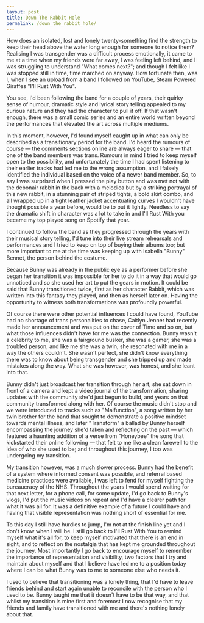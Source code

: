 ```yaml
---
layout: post
title: Down The Rabbit Hole
permalink: /down_the_rabbit_hole/
---
```

How does an isolated, lost and lonely twenty-something find the strength to keep their head above the water long enough for someone to notice them? Realising I was transgender was a difficult process emotionally, it came to me at a time when my friends were far away, I was feeling left behind, and I was struggling to understand "What comes next?"; and though I felt like I was stopped still in time, time marched on anyway. How fortunate then, was I, when I see an upload from a band I followed on YouTube, Steam Powered Giraffes "I'll Rust With You". 

You see, I'd been following the band for a couple of years, their quirky sense of humour, dramatic style and lyrical story telling appealed to my curious nature and they had the character to pull it off. If that wasn't enough, there was a small comic series and an entire world written beyond the performances that elevated the art across multiple mediums. 

In this moment, however, I'd found myself caught up in what can only be described as a transitionary period for the band. I'd heard the rumours of course — the comments sections online are always eager to share — that one of the band members was trans. Rumours in mind I tried to keep myself open to the possibility, and unfortunately the time I had spent listening to their earlier tracks had led me to the wrong assumption, and I falsely identified the individual based on the voice of a newer band member. So, to say I was surprised when I pressed the play button and was met not with the debonair rabbit in the back with a melodica but by a striking portrayal of this new rabbit, in a stunning pair of striped tights, a bold skirt combo, and all wrapped up in a tight leather jacket accentuating curves I wouldn't have thought possible a year before, would be to put it lightly. Needless to say the dramatic shift in character was a lot to take in and I'll Rust With you became my top played song on Spotify that year. 

I continued to follow the band as they progressed through the years with their musical story telling, I'd tune into their live stream rehearsals and performances and I tried to keep on top of buying their albums too; but more important to me at the time was keeping up with Isabella "Bunny" Bennet, the person behind the costume. 

Because Bunny was already in the public eye as a performer before she began her transition it was impossible for her to do it in a way that would go unnoticed and so she used her art to put the gears in motion. It could be said that Bunny transitioned twice, first as her character Rabbit, which was written into this fantasy they played, and then as herself later on. Having the opportunity to witness both transformations was profoundly powerful. 

Of course there were other potential influences I could have found, YouTube had no shortage of trans personalities to chase, Caitlyn Jenner had recently made her announcement and was put on the cover of Time and so on, but what those influences didn't have for me was the connection. Bunny wasn't a celebrity to me, she was a fairground busker, she was a gamer, she was a troubled person, and like me she was a twin, she resonated with me in a way the others couldn't. She wasn't perfect, she didn't know everything there was to know about being transgender and she tripped up and made mistakes along the way. What she was however, was honest, and she leant into that. 

Bunny didn't just broadcast her transition through her art, she sat down in front of a camera and kept a video journal of the transformation, sharing updates with the community she'd just begun to build, and years on that community transformed along with her. Of course the music didn't stop and we were introduced to tracks such as "Malfunction", a song written by her twin brother for the band that sought to demonstrate a positive mindset towards mental illness, and later "Transform" a ballad by Bunny herself encompassing the journey she'd taken and reflecting on the past — which featured a haunting addition of a verse from "Honeybee" the song that kickstarted their online following — that felt to me like a clean farewell to the idea of who she used to be; and throughout this journey, I too was undergoing my transition.

My transition however, was a much slower process. Bunny had the benefit of a system where informed consent was possible, and referral based medicine practices were available, I was left to fend for myself fighting the bureaucracy of the NHS. Throughout the years I would spend waiting for that next letter, for a phone call, for some update, I'd go back to Bunny's vlogs, I'd put the music videos on repeat and I'd have a clearer path for what it was all for. It was a definitive example of a future I could have and having that visible representation was nothing short of essential for me.

To this day I still have hurdles to jump, I'm not at the finish line yet and I don't know when I will be. I still go back to I'll Rust With You to remind myself what it's all for, to keep myself motivated that there is an end in sight, and to reflect on the nostalgia that has kept me grounded throughout the journey. Most importantly I go back to encourage myself to remember the importance of representation and visibility, two factors that I try and maintain about myself and that I believe have led me to a position today where I can be what Bunny was to me to someone else who needs it. 

I used to believe that transitioning was a lonely thing, that I'd have to leave friends behind and start again unable to reconcile with the person who I used to be. Bunny taught me that it doesn't have to be that way, and that whilst my transition is mine first and foremost I now recognise that my friends and family have transitioned with me and there's nothing lonely about that.